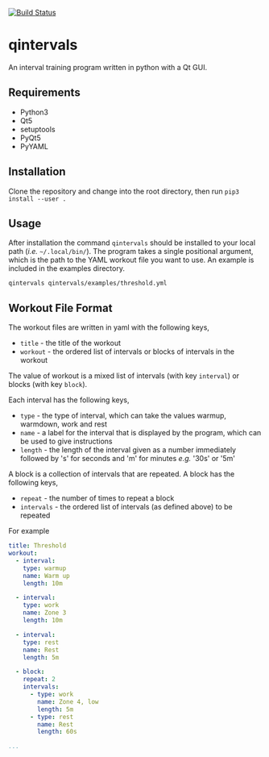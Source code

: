 [![Build Status](https://travis-ci.org/JimMadge/qintervals.svg?branch=master)](https://travis-ci.org/JimMadge/qintervals)
# qintervals

An interval training program written in python with a Qt GUI.

## Requirements

- Python3
- Qt5
- setuptools
- PyQt5
- PyYAML

## Installation

Clone the repository and change into the root directory, then run `pip3 install --user .`

## Usage

After installation the command `qintervals` should be installed to your local path (_i.e._ `~/.local/bin/`). The program takes a single positional argument, which is the path to the YAML workout file you want to use. An example is included in the examples directory.

`qintervals qintervals/examples/threshold.yml`

## Workout File Format

The workout files are written in yaml with the following keys,

- `title` - the title of the workout
- `workout` - the ordered list of intervals or blocks of intervals in the workout

The value of workout is a mixed list of intervals (with key `interval`) or
blocks (with key `block`).

Each interval has the following keys,

- `type` - the type of interval, which can take the values warmup, warmdown, work and rest
- `name` - a label for the interval that is displayed by the program, which can be used to give instructions
- `length` - the length of the interval given as a number immediately followed by 's' for seconds and 'm' for minutes _e.g._ '30s' or '5m'

A block is a collection of intervals that are repeated. A block has the
following keys,

- `repeat` - the number of times to repeat a block
- `intervals` - the ordered list of intervals (as defined above) to be repeated

For example
```yaml
title: Threshold
workout:
  - interval:
    type: warmup
    name: Warm up
    length: 10m

  - interval:
    type: work
    name: Zone 3
    length: 10m

  - interval:
    type: rest
    name: Rest
    length: 5m

  - block:
    repeat: 2
    intervals:
      - type: work
        name: Zone 4, low
        length: 5m
      - type: rest
        name: Rest
        length: 60s

...
```
